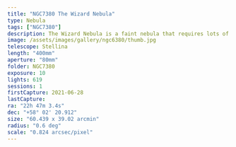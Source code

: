 ```yaml
---
title: "NGC7380 The Wizard Nebula"
type: Nebula
tags: ["NGC7380"]
description: The Wizard Nebula is a faint nebula that requires lots of exposures and possibly a filter to see. It surrounds a young cluster of stars.
image: /assets/images/gallery/ngc6380/thumb.jpg
telescope: Stellina
length: "400mm"
aperture: "80mm"
folder: NGC7380
exposure: 10
lights: 619 
sessions: 1
firstCapture: 2021-06-28 
lastCapture:
ra: "22h 47m 3.4s"
dec: "+58° 02' 20.912"
size: "60.439 x 39.02 arcmin"
radius: "0.6 deg"
scale: "0.824 arcsec/pixel"
---
```

